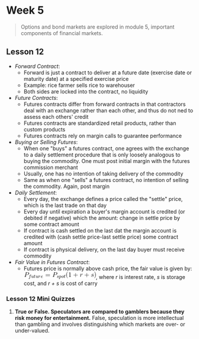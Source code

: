 # Week 5

> Options and bond markets are explored in module 5, important components of financial markets.

## Lesson 12

- _Forward Contract_:
  - Forward is just a contract to deliver at a future date (exercise date or maturity date) at a specified exercise price
  - Example: rice farmer sells rice to warehouser
  - Both sides are locked into the contract, no liquidity
- _Future Contracts_:
  - Futures contracts differ from forward contracts in that contractors deal with an exchange rather than each other, and thus do not ned to assess each others' credit
  - Futures contracts are standardized retail products, rather than custom products
  - Futures contracts rely on margin calls to guarantee performance
- _Buying or Selling Futures_:
  - When one "buys" a futures contract, one agrees with the exchange to a daily settlement procedure that is only loosely analogous to buying the commodity. One must post initial margin with the futures commission merchant
  - Usually, one has no intention of taking delivery of the commodity
  - Same as when one "sells" a futures contract, no intention of selling the commodity. Again, post margin
- _Daily Settlement_:
  - Every day, the exchange defines a price called the "settle" price, which is the last trade on that day
  - Every day until expiration a buyer's margin account is credited (or debited if negative) which the amount: change in settle price by some contract amount
  - If contract is cash settled on the last dat the margin account is credited with (cash settle price-last settle price) some contract amount
  - If contract is physical delivery, on the last day buyer must receive commodity
- _Fair Value in Futures Contract_:
  - Futures price is normally above cash price, the fair value is given by: ![fair value in futures contract](images/01.gif), where _r_ is interest rate, _s_ is storage cost, and _r + s_ is cost of carry

### Lesson 12 Mini Quizzes

1. **True or False. Speculators are compared to gamblers because they risk money for entertainment.** False, speculation is more intellectual than gambling and involves distinguishing which markets are over- or under-valued.

